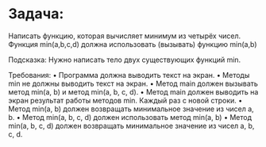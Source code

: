 # Задача:

Написать функцию, которая вычисляет минимум из четырёх чисел.
Функция min(a,b,c,d) должна использовать (вызывать) функцию min(a,b)

Подсказка:
Нужно написать тело двух существующих функций min.

Требования:
•	Программа должна выводить текст на экран.
•	Методы min не должны выводить текст на экран.
•	Метод main должен вызывать метод min(a, b) и метод min(a, b, c, d).
•	Метод main должен выводить на экран результат работы методов min. Каждый раз с новой строки.
•	Метод min(a, b) должен возвращать минимальное значение из чисел a, b.
•	Метод min(a, b, c, d) должен использовать метод min(a, b)
•	Метод min(a, b, c, d) должен возвращать минимальное значение из чисел a, b, c, d.
